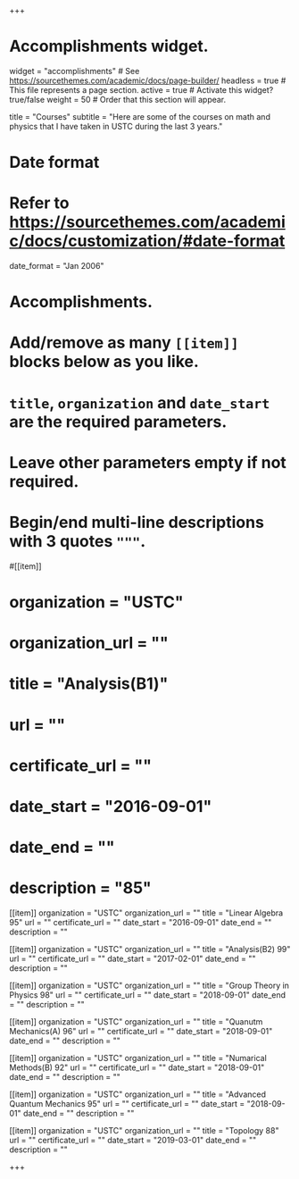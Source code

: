+++
# Accomplishments widget.
widget = "accomplishments"  # See https://sourcethemes.com/academic/docs/page-builder/
headless = true  # This file represents a page section.
active = true  # Activate this widget? true/false
weight = 50  # Order that this section will appear.

title = "Courses"
subtitle = "Here are some of the courses on math and physics that I have taken in USTC during the last 3 years."

# Date format
#   Refer to https://sourcethemes.com/academic/docs/customization/#date-format
date_format = "Jan 2006"

# Accomplishments.
#   Add/remove as many `[[item]]` blocks below as you like.
#   `title`, `organization` and `date_start` are the required parameters.
#   Leave other parameters empty if not required.
#   Begin/end multi-line descriptions with 3 quotes `"""`.

#[[item]]
#  organization = "USTC"
#  organization_url = ""
#  title = "Analysis(B1)"
#  url = ""
#  certificate_url = ""
#  date_start = "2016-09-01"
#  date_end = ""
#  description = "85"

[[item]]
  organization = "USTC"
  organization_url = ""
  title = "Linear Algebra 95"
  url = ""
  certificate_url = ""
  date_start = "2016-09-01"
  date_end = ""
  description = ""
  
[[item]]
  organization = "USTC"
  organization_url = ""
  title = "Analysis(B2) 99"
  url = ""
  certificate_url = ""
  date_start = "2017-02-01"
  date_end = ""
  description = ""

[[item]]
  organization = "USTC"
  organization_url = ""
  title = "Group Theory in Physics 98"
  url = ""
  certificate_url = ""
  date_start = "2018-09-01"
  date_end = ""
  description = ""

[[item]]
  organization = "USTC"
  organization_url = ""
  title = "Quanutm Mechanics(A) 96"
  url = ""
  certificate_url = ""
  date_start = "2018-09-01"
  date_end = ""
  description = ""

[[item]]
  organization = "USTC"
  organization_url = ""
  title = "Numarical Methods(B) 92"
  url = ""
  certificate_url = ""
  date_start = "2018-09-01"
  date_end = ""
  description = ""

[[item]]
  organization = "USTC"
  organization_url = ""
  title = "Advanced Quantum Mechanics 95"
  url = ""
  certificate_url = ""
  date_start = "2018-09-01"
  date_end = ""
  description = ""

[[item]]
  organization = "USTC"
  organization_url = ""
  title = "Topology 88"
  url = ""
  certificate_url = ""
  date_start = "2019-03-01"
  date_end = ""
  description = ""

+++
